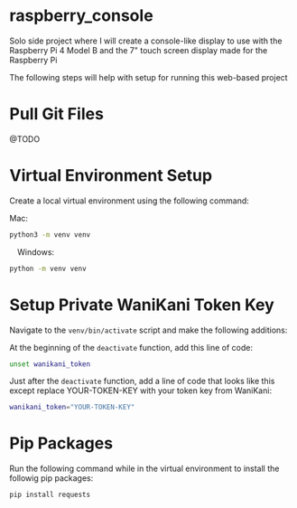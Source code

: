 # raspberry_console

Solo side project where I will create a console-like display to use with the Raspberry Pi 4 Model B and the 7" touch screen display made for the Raspberry Pi

The following steps will help with setup for running this web-based project

# Pull Git Files

@TODO

# Virtual Environment Setup

Create a local virtual environment using the following command:

Mac:

```sh
python3 -m venv venv
```

&emsp;Windows:

```sh
python -m venv venv
```

# Setup Private WaniKani Token Key

Navigate to the ```venv/bin/activate``` script and make the following additions:

At the beginning of the ```deactivate``` function, add this line of code:

```sh
unset wanikani_token
```

Just after the ```deactivate``` function, add a line of code that looks like this except replace YOUR-TOKEN-KEY with your token key from WaniKani:

```sh
wanikani_token="YOUR-TOKEN-KEY"
```

# Pip Packages

Run the following command while in the virtual environment to install the followig pip packages:

```sh
pip install requests
```

